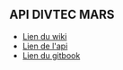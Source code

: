 API DIVTEC MARS
------------

- [Lien du wiki](https://github.com/divtec-cejef/2022-PO-JER-GoogleMars/wiki/Base-de-donn%C3%A9es---API "Wiki")
- [Lien de l'api](https://api-mars.divtec.ch/ "Lien de l'api")
- [Lien du gitbook](https://divtec.gitbook.io/api-laravel-lumen/ "Lien du gitbook")


